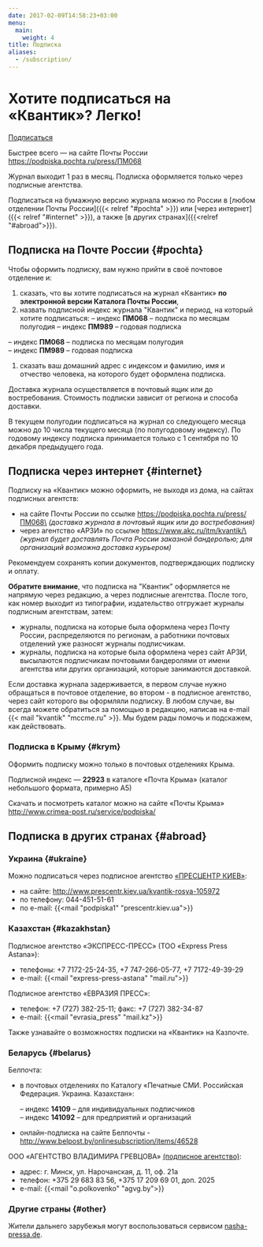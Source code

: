 ```yaml
---
date: 2017-02-09T14:58:23+03:00
menu:
  main:
    weight: 4
title: Подписка
aliases:
  - /subscription/
---
```

# Хотите подписаться на «Квантик»? Легко!

<a href="https://podpiska.pochta.ru/press/ПМ068" class="button">Подписаться</a>

Быстрее всего — на сайте Почты России https://podpiska.pochta.ru/press/ПМ068

Журнал выходит 1 раз в месяц.
Подписка оформляется только через подписные агентства.

Подписаться на бумажную версию журнала можно по России
в \[любом отделении Почты России]({{< relref "#pochta" >}})
или \[через интернет]({{< relref "#internet" >}}), а также \[в других странах]({{<relref "#abroad">}}).

## Подписка на Почте России {#pochta}

Чтобы оформить подписку, вам нужно прийти в своё почтовое отделение и:

1. сказать, что вы хотите подписаться на журнал «Квантик» **по электронной версии Каталога Почты России**,
2. назвать подписной индекс журнала "Квантик" и период, на который хотите подписаться:
   – индекс **ПМ068** – подписка по месяцам полугодия
   – индекс **ПМ989** – годовая подписка

  – индекс **ПМ068** – подписка по месяцам полугодия\
  – индекс **ПМ989** – годовая подписка



1. сказать ваш домашний адрес с индексом и фамилию, имя и отчество человека, на которого будет оформлена подписка.

Доставка журнала осуществляется в почтовый ящик или до востребования. Стоимость подписки зависит от региона и способа доставки.

В текущем полугодии подписаться на журнал со следующего месяца можно до 10 числа текущего месяца (по полугодовому индексу).
По годовому индексу подписка принимается только с 1 сентября по 10  декабря предыдущего года. 

## Подписка через интернет {#internet}

Подписку на «Квантик» можно оформить, не выходя из дома, на сайтах подписных агентств:

* на сайте Почты России по ссылке https://podpiska.pochta.ru/press/ПМ068\
  *(доставка журнала в почтовый ящик или до востребования)*
* через агентство «АРЗИ» по ссылке https://www.akc.ru/itm/kvantik/\
  *(журнал будет доставлять Почта России заказной бандеролью; для организаций возможна доставка курьером)*

Рекомендуем сохранять копии документов, подтверждающих подписку и оплату.

**Обратите внимание**, что подписка на "Квантик" оформляется не напрямую через редакцию, а через подписные агентства.  После того, как номер выходит из типографии, издательство отгружает журналы подписным агентствам, затем:

* журналы, подписка на которые была оформлена через Почту России, распределяются по регионам, а работники почтовых отделений уже разносят журналы подписчикам. 
* журналы, подписка на которые была оформлена через сайт АРЗИ, высылаются подписчикам почтовыми бандеролями от имени агентства или других организаций, которые занимаются доставкой.

Если доставка журнала задерживается, в первом случае нужно обращаться в почтовое отделение, во втором - в подписное агентство, через сайт которого вы оформляли подписку.
В любом случае, вы всегда можете обратиться за помощью в редакцию, написав на e-mail  {{< mail "kvantik" "mccme.ru" >}}. Мы будем рады помочь и подскажем, как действовать.

### Подписка в Крыму {#krym}

Оформить подписку можно только в почтовых отделениях Крыма.

Подписной индекс — **22923** в каталоге «Почта Крыма» (каталог небольшого формата, примерно А5)

Скачать и посмотреть каталог можно на сайте «Почты Крыма»  http://www.crimea-post.ru/service/podpiska/

## Подписка в других странах {#abroad}

### Украина {#ukraine}

Можно подписаться через подписное агентство [«ПРЕСЦЕНТР КИЕВ»](http://www.prescentr.kiev.ua):

* на сайте: http://www.prescentr.kiev.ua/kvantik-rosya-105972
* по телефону: 044-451-51-61
* по e-mail: {{<mail "podpiska1" "prescentr.kiev.ua">}}

### Казахстан {#kazakhstan}

Подписное агентство «ЭКСПРЕСС-ПРЕСС» (ТОО «Express Press Astana»):

* телефоны: +7 7172-25-24-35, +7 747-266-05-77, +7 7172-49-39-29  
* e-mail: {{<mail "express-press-astana" "mail.ru">}}

Подписное агентство «ЕВРАЗИЯ ПРЕСС»:

* телефон: +7 (727) 382-25-11; факс: +7 (727) 382-34-87  
* е-mail: {{<mail "evrasia_press" "mail.kz">}}

Также узнавайте о возможностях подписки на «Квантик»
на Казпочте.

### Беларусь {#belarus}

Белпочта:

* в почтовых отделениях по Каталогу «Печатные СМИ. Российская Федерация. Украина. Казахстан»:

    – индекс **14109** – для индивидуальных подписчиков\
    – индекс **141092** – для предприятий и организаций  
* онлайн-подписка на сайте Белпочты - http://www.belpost.by/onlinesubscription/items/46528

ООО «АГЕНТСТВО ВЛАДИМИРА ГРЕВЦОВА» [(подписное агентство)](http://www.smi.by):

* адрес: г. Минск, ул. Нарочанская, д. 11, оф. 21а
* телефон: +375 29 683 83 56, +375 17 209 69 01, доп. 2025
* e-mail: {{<mail "o.polkovenko" "agvg.by">}} 

### Другие страны {#other}

Жители дальнего зарубежья могут воспользоваться сервисом [nasha-pressa.de](https://nasha-pressa.de/products/84252-kvantik).